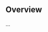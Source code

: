 <!-- Note: Please must use one of our issue templates to file an issue! 🛑 -->
<!-- 👉 https://github.com/JoshuaKGoldberg/jkg-test-template/issues/new/choose 👈 -->
<!-- **Issues that should have been filed with a template will be closed without action, and we will ask you to use a template.** -->

<!-- This blank issue template is only for issues that don't fit any of the templates. -->

## Overview

...

